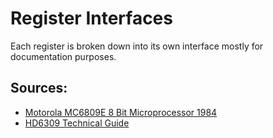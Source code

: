 # Register Interfaces
Each register is broken down into its own interface mostly for documentation purposes.

## Sources:
* [Motorola MC6809E 8 Bit Microprocessor 1984](https://ia803209.us.archive.org/33/items/Motorola_MC6809E_HMOS_8_Bit_Microprocessor_1984_Motorola/Motorola_MC6809E_HMOS_8_Bit_Microprocessor_1984_Motorola_text.pdf)
* [HD6309 Technical Guide](https://colorcomputerarchive.com/repo/Documents/Microprocessors/HD6309/HD63B09EP%20Technical%20Reference%20Guide.pdf)